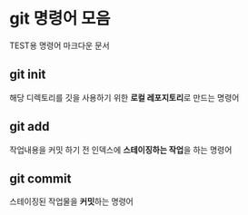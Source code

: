 # git 명령어 모음

TEST용 명령어 마크다운 문서

## git init

해당 디렉토리를 깃을 사용하기 위한 **로컬 레포지토리**로 만드는 명령어

## git add

작업내용을 커밋 하기 전 인덱스에 **스테이징하는 작업**을 하는 명령어

## git commit

스테이징된 작업물을 **커밋**하는 명령어
